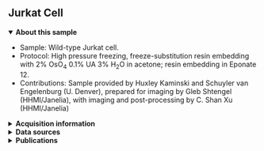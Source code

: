## Jurkat Cell
<details open><summary><b>About this sample</b></summary>
<ul>
<li>Sample: Wild-type Jurkat cell.</li>
<li>Protocol: High pressure freezing, freeze-substitution resin embedding with 2% OsO<sub>4</sub> 0.1% UA 3% H<sub>2</sub>O in acetone; resin embedding in Eponate 12.</li>
<li>Contributions: Sample provided by Huxley Kaminski and Schuyler van Engelenburg (U. Denver), prepared for imaging by Gleb Shtengel (HHMI/Janelia), with imaging and post-processing by C. Shan Xu (HHMI/Janelia)</li></ul>
</details><details closed><summary><b>Acquisition information</b></summary>
<ul>
<li>EHT (kV): 1.0</li>
<li>Bias (V): 0</li>
<li>Imaging current (nA): 0.25</li>
<li>Scanning speed (MHz): 0.2</li>
<li>Imaging duration (days): 19</li>
<li>Data size (GB): 251</li>
<li>Final voxel size (nm): 4 x 4 x 4 (X, Y, Z)</li>
<li>Data dimensions (µm): 40 x 12 x 34 (X, Y, Z</li>
<li>Imaging start date: 8/10/2018</li></ul>
</details><details closed><summary><b>Data sources</b></summary>
<ul>
<li>fibsem/aligned: SIFT-aligned raw FIB-SEM data</li></ul>
</details><details closed><summary><b>Publications</b></summary>
<ul></ul>
</details>